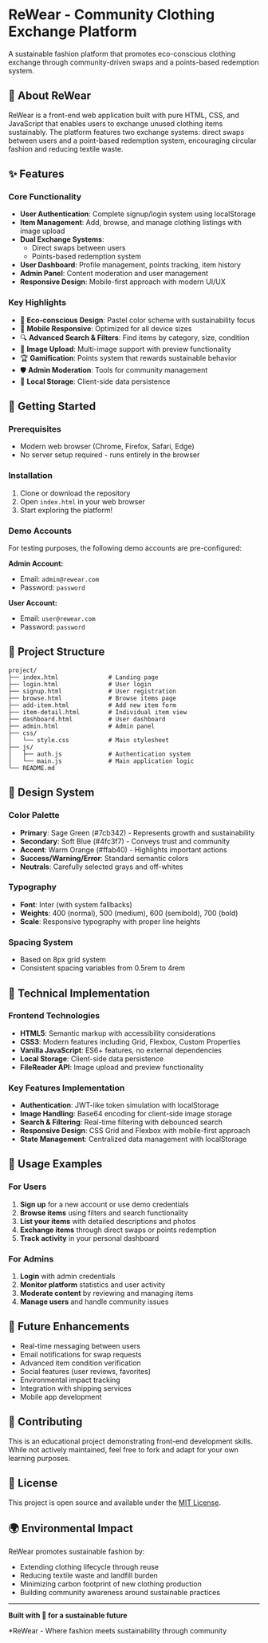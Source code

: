 # ReWear - Community Clothing Exchange Platform

A sustainable fashion platform that promotes eco-conscious clothing exchange through community-driven swaps and a points-based redemption system.

## 🌱 About ReWear

ReWear is a front-end web application built with pure HTML, CSS, and JavaScript that enables users to exchange unused clothing items sustainably. The platform features two exchange systems: direct swaps between users and a point-based redemption system, encouraging circular fashion and reducing textile waste.

## ✨ Features

### Core Functionality
- **User Authentication**: Complete signup/login system using localStorage
- **Item Management**: Add, browse, and manage clothing listings with image upload
- **Dual Exchange Systems**: 
  - Direct swaps between users
  - Points-based redemption system
- **User Dashboard**: Profile management, points tracking, item history
- **Admin Panel**: Content moderation and user management
- **Responsive Design**: Mobile-first approach with modern UI/UX

### Key Highlights
- 🎨 **Eco-conscious Design**: Pastel color scheme with sustainability focus
- 📱 **Mobile Responsive**: Optimized for all device sizes
- 🔍 **Advanced Search & Filters**: Find items by category, size, condition
- 📸 **Image Upload**: Multi-image support with preview functionality
- 🏆 **Gamification**: Points system that rewards sustainable behavior
- 🛡️ **Admin Moderation**: Tools for community management
- 💾 **Local Storage**: Client-side data persistence

## 🚀 Getting Started

### Prerequisites
- Modern web browser (Chrome, Firefox, Safari, Edge)
- No server setup required - runs entirely in the browser

### Installation
1. Clone or download the repository
2. Open `index.html` in your web browser
3. Start exploring the platform!

### Demo Accounts
For testing purposes, the following demo accounts are pre-configured:

**Admin Account:**
- Email: `admin@rewear.com`
- Password: `password`

**User Account:**
- Email: `user@rewear.com`
- Password: `password`

## 📁 Project Structure

```
project/
├── index.html              # Landing page
├── login.html              # User login
├── signup.html             # User registration
├── browse.html             # Browse items page
├── add-item.html           # Add new item form
├── item-detail.html        # Individual item view
├── dashboard.html          # User dashboard
├── admin.html              # Admin panel
├── css/
│   └── style.css           # Main stylesheet
├── js/
│   ├── auth.js             # Authentication system
│   └── main.js             # Main application logic
└── README.md
```

## 🎨 Design System

### Color Palette
- **Primary**: Sage Green (#7cb342) - Represents growth and sustainability
- **Secondary**: Soft Blue (#4fc3f7) - Conveys trust and community
- **Accent**: Warm Orange (#ffab40) - Highlights important actions
- **Success/Warning/Error**: Standard semantic colors
- **Neutrals**: Carefully selected grays and off-whites

### Typography
- **Font**: Inter (with system fallbacks)
- **Weights**: 400 (normal), 500 (medium), 600 (semibold), 700 (bold)
- **Scale**: Responsive typography with proper line heights

### Spacing System
- Based on 8px grid system
- Consistent spacing variables from 0.5rem to 4rem

## 🔧 Technical Implementation

### Frontend Technologies
- **HTML5**: Semantic markup with accessibility considerations
- **CSS3**: Modern features including Grid, Flexbox, Custom Properties
- **Vanilla JavaScript**: ES6+ features, no external dependencies
- **Local Storage**: Client-side data persistence
- **FileReader API**: Image upload and preview functionality

### Key Features Implementation
- **Authentication**: JWT-like token simulation with localStorage
- **Image Handling**: Base64 encoding for client-side image storage
- **Search & Filtering**: Real-time filtering with debounced search
- **Responsive Design**: CSS Grid and Flexbox with mobile-first approach
- **State Management**: Centralized data management with localStorage

## 🌟 Usage Examples

### For Users
1. **Sign up** for a new account or use demo credentials
2. **Browse items** using filters and search functionality
3. **List your items** with detailed descriptions and photos
4. **Exchange items** through direct swaps or points redemption
5. **Track activity** in your personal dashboard

### For Admins
1. **Login** with admin credentials
2. **Monitor platform** statistics and user activity
3. **Moderate content** by reviewing and managing items
4. **Manage users** and handle community issues

## 🎯 Future Enhancements

- Real-time messaging between users
- Email notifications for swap requests
- Advanced item condition verification
- Social features (user reviews, favorites)
- Environmental impact tracking
- Integration with shipping services
- Mobile app development

## 🤝 Contributing

This is an educational project demonstrating front-end development skills. While not actively maintained, feel free to fork and adapt for your own learning purposes.

## 📄 License

This project is open source and available under the [MIT License](LICENSE).

## 🌍 Environmental Impact

ReWear promotes sustainable fashion by:
- Extending clothing lifecycle through reuse
- Reducing textile waste and landfill burden
- Minimizing carbon footprint of new clothing production
- Building community awareness around sustainable practices

---

**Built with 💚 for a sustainable future**

*ReWear - Where fashion meets sustainability through community
